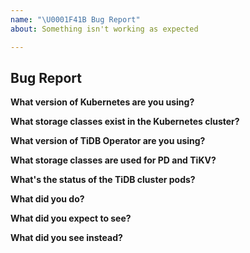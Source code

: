 ```yaml
---
name: "\U0001F41B Bug Report"
about: Something isn't working as expected

---
```


## Bug Report

**What version of Kubernetes are you using?**
<!-- You can run `kubectl version` -->

**What storage classes exist in the Kubernetes cluster?**
<!-- You can run `kubectl get sc` -->

**What version of TiDB Operator are you using?**
<!-- You can run `kubectl exec -n tidb-admin {tidb-controller-manager-pod-name} -- tidb-controller-manager -V` -->

**What storage classes are used for PD and TiKV?**
<!-- You can run `kubectl get pvc -n {tidb-cluster-namespace}` -->

**What's the status of the TiDB cluster pods?**
<!-- You can run `kubectl get po -n {tidb-cluster-namespace} -o wide` -->

**What did you do?**
<!-- If possible, provide a recipe for reproducing the error. A complete runnable program is good. -->

**What did you expect to see?**

**What did you see instead?**
